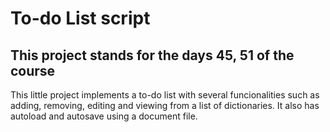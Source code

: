 # To-do List script
## This project stands for the days 45, 51 of the course
This little project implements a to-do list with several funcionalities such as adding, removing, editing and viewing from a list of dictionaries. It also has autoload and autosave using a document file.
